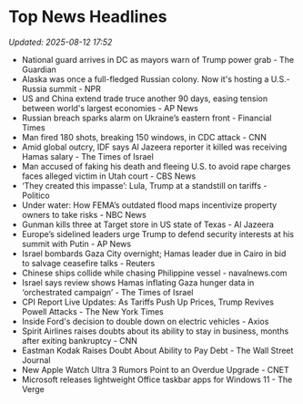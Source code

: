 # Top News Headlines

_Updated: 2025-08-12 17:52_

- National guard arrives in DC as mayors warn of Trump power grab - The Guardian
- Alaska was once a full-fledged Russian colony. Now it's hosting a U.S.-Russia summit - NPR
- US and China extend trade truce another 90 days, easing tension between world's largest economies - AP News
- Russian breach sparks alarm on Ukraine’s eastern front - Financial Times
- Man fired 180 shots, breaking 150 windows, in CDC attack - CNN
- Amid global outcry, IDF says Al Jazeera reporter it killed was receiving Hamas salary - The Times of Israel
- Man accused of faking his death and fleeing U.S. to avoid rape charges faces alleged victim in Utah court - CBS News
- ‘They created this impasse’: Lula, Trump at a standstill on tariffs - Politico
- Under water: How FEMA’s outdated flood maps incentivize property owners to take risks - NBC News
- Gunman kills three at Target store in US state of Texas - Al Jazeera
- Europe’s sidelined leaders urge Trump to defend security interests at his summit with Putin - AP News
- Israel bombards Gaza City overnight; Hamas leader due in Cairo in bid to salvage ceasefire talks - Reuters
- Chinese ships collide while chasing Philippine vessel - navalnews.com
- Israel says review shows Hamas inflating Gaza hunger data in ‘orchestrated campaign’ - The Times of Israel
- CPI Report Live Updates: As Tariffs Push Up Prices, Trump Revives Powell Attacks - The New York Times
- Inside Ford's decision to double down on electric vehicles - Axios
- Spirit Airlines raises doubts about its ability to stay in business, months after exiting bankruptcy - CNN
- Eastman Kodak Raises Doubt About Ability to Pay Debt - The Wall Street Journal
- New Apple Watch Ultra 3 Rumors Point to an Overdue Upgrade - CNET
- Microsoft releases lightweight Office taskbar apps for Windows 11 - The Verge